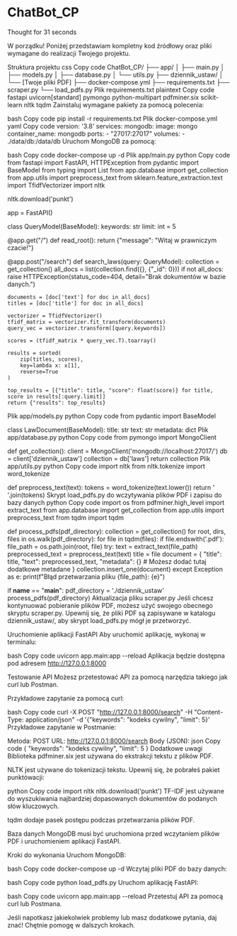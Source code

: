 # ChatBot_CP



Thought for 31 seconds

W porządku! Poniżej przedstawiam kompletny kod źródłowy oraz pliki wymagane do realizacji Twojego projektu.

Struktura projektu
css
Copy code
ChatBot_CP/
├── app/
│   ├── main.py
│   ├── models.py
│   ├── database.py
│   └── utils.py
├── dziennik_ustaw/
│   └── [Twoje pliki PDF]
├── docker-compose.yml
├── requirements.txt
├── scraper.py
└── load_pdfs.py
Plik requirements.txt
plaintext
Copy code
fastapi
uvicorn[standard]
pymongo
python-multipart
pdfminer.six
scikit-learn
nltk
tqdm
Zainstaluj wymagane pakiety za pomocą polecenia:

bash
Copy code
pip install -r requirements.txt
Plik docker-compose.yml
yaml
Copy code
version: '3.8'
services:
  mongodb:
    image: mongo
    container_name: mongodb
    ports:
      - "27017:27017"
    volumes:
      - ./data/db:/data/db
Uruchom MongoDB za pomocą:

bash
Copy code
docker-compose up -d
Plik app/main.py
python
Copy code
from fastapi import FastAPI, HTTPException
from pydantic import BaseModel
from typing import List
from app.database import get_collection
from app.utils import preprocess_text
from sklearn.feature_extraction.text import TfidfVectorizer
import nltk

nltk.download('punkt')

app = FastAPI()

class QueryModel(BaseModel):
    keywords: str
    limit: int = 5

@app.get("/")
def read_root():
    return {"message": "Witaj w prawniczym czacie!"}

@app.post("/search")
def search_laws(query: QueryModel):
    collection = get_collection()
    all_docs = list(collection.find({}, {"_id": 0}))
    if not all_docs:
        raise HTTPException(status_code=404, detail="Brak dokumentów w bazie danych.")

    documents = [doc['text'] for doc in all_docs]
    titles = [doc['title'] for doc in all_docs]

    vectorizer = TfidfVectorizer()
    tfidf_matrix = vectorizer.fit_transform(documents)
    query_vec = vectorizer.transform([query.keywords])

    scores = (tfidf_matrix * query_vec.T).toarray()

    results = sorted(
        zip(titles, scores),
        key=lambda x: x[1],
        reverse=True
    )

    top_results = [{"title": title, "score": float(score)} for title, score in results[:query.limit]]
    return {"results": top_results}
Plik app/models.py
python
Copy code
from pydantic import BaseModel

class LawDocument(BaseModel):
    title: str
    text: str
    metadata: dict
Plik app/database.py
python
Copy code
from pymongo import MongoClient

def get_collection():
    client = MongoClient('mongodb://localhost:27017/')
    db = client['dziennik_ustaw']
    collection = db['laws']
    return collection
Plik app/utils.py
python
Copy code
import nltk
from nltk.tokenize import word_tokenize

def preprocess_text(text):
    tokens = word_tokenize(text.lower())
    return ' '.join(tokens)
Skrypt load_pdfs.py do wczytywania plików PDF i zapisu do bazy danych
python
Copy code
import os
from pdfminer.high_level import extract_text
from app.database import get_collection
from app.utils import preprocess_text
from tqdm import tqdm

def process_pdfs(pdf_directory):
    collection = get_collection()
    for root, dirs, files in os.walk(pdf_directory):
        for file in tqdm(files):
            if file.endswith('.pdf'):
                file_path = os.path.join(root, file)
                try:
                    text = extract_text(file_path)
                    preprocessed_text = preprocess_text(text)
                    title = file
                    document = {
                        "title": title,
                        "text": preprocessed_text,
                        "metadata": {}  # Możesz dodać tutaj dodatkowe metadane
                    }
                    collection.insert_one(document)
                except Exception as e:
                    print(f"Błąd przetwarzania pliku {file_path}: {e}")

if __name__ == "__main__":
    pdf_directory = './dziennik_ustaw'
    process_pdfs(pdf_directory)
Aktualizacja pliku scraper.py
Jeśli chcesz kontynuować pobieranie plików PDF, możesz użyć swojego obecnego skryptu scraper.py. Upewnij się, że pliki PDF są zapisywane w katalogu dziennik_ustaw/, aby skrypt load_pdfs.py mógł je przetworzyć.

Uruchomienie aplikacji FastAPI
Aby uruchomić aplikację, wykonaj w terminalu:

bash
Copy code
uvicorn app.main:app --reload
Aplikacja będzie dostępna pod adresem http://127.0.0.1:8000

Testowanie API
Możesz przetestować API za pomocą narzędzia takiego jak curl lub Postman.

Przykładowe zapytanie za pomocą curl:

bash
Copy code
curl -X POST "http://127.0.0.1:8000/search" -H "Content-Type: application/json" -d '{"keywords": "kodeks cywilny", "limit": 5}'
Przykładowe zapytanie w Postmanie:

Metoda: POST
URL: http://127.0.0.1:8000/search
Body (JSON):
json
Copy code
{
  "keywords": "kodeks cywilny",
  "limit": 5
}
Dodatkowe uwagi
Biblioteka pdfminer.six jest używana do ekstrakcji tekstu z plików PDF.

NLTK jest używane do tokenizacji tekstu. Upewnij się, że pobrałeś pakiet punktówacji:

python
Copy code
import nltk
nltk.download('punkt')
TF-IDF jest używane do wyszukiwania najbardziej dopasowanych dokumentów do podanych słów kluczowych.

tqdm dodaje pasek postępu podczas przetwarzania plików PDF.

Baza danych MongoDB musi być uruchomiona przed wczytaniem plików PDF i uruchomieniem aplikacji FastAPI.

Kroki do wykonania
Uruchom MongoDB:

bash
Copy code
docker-compose up -d
Wczytaj pliki PDF do bazy danych:

bash
Copy code
python load_pdfs.py
Uruchom aplikację FastAPI:

bash
Copy code
uvicorn app.main:app --reload
Przetestuj API za pomocą curl lub Postmana.

Jeśli napotkasz jakiekolwiek problemy lub masz dodatkowe pytania, daj znać! Chętnie pomogę w dalszych krokach.